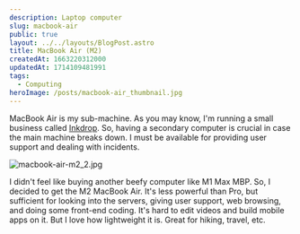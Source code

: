 ```yaml
---
description: Laptop computer
slug: macbook-air
public: true
layout: ../../layouts/BlogPost.astro
title: MacBook Air (M2)
createdAt: 1663220312000
updatedAt: 1714109481991
tags:
  - Computing
heroImage: /posts/macbook-air_thumbnail.jpg
---
```


MacBook Air is my sub-machine. As you may know, I'm running a small business called [Inkdrop](https://www.inkdrop.app/). So, having a secondary computer is crucial in case the main machine breaks down. I must be available for providing user support and dealing with incidents.

![macbook-air-m2_2.jpg](/posts/macbook-air_macbook-air-m2-2-jpg.jpg)

I didn't feel like buying another beefy computer like M1 Max MBP. So, I decided to get the M2 MacBook Air.
It's less powerful than Pro, but sufficient for looking into the servers, giving user support, web browsing, and doing some front-end coding.
It's hard to edit videos and build mobile apps on it.
But I love how lightweight it is. Great for hiking, travel, etc.

